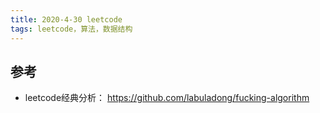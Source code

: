 ```yaml
---
title: 2020-4-30 leetcode
tags: leetcode，算法，数据结构
---
```


## **参考**      
+ leetcode经典分析： https://github.com/labuladong/fucking-algorithm        